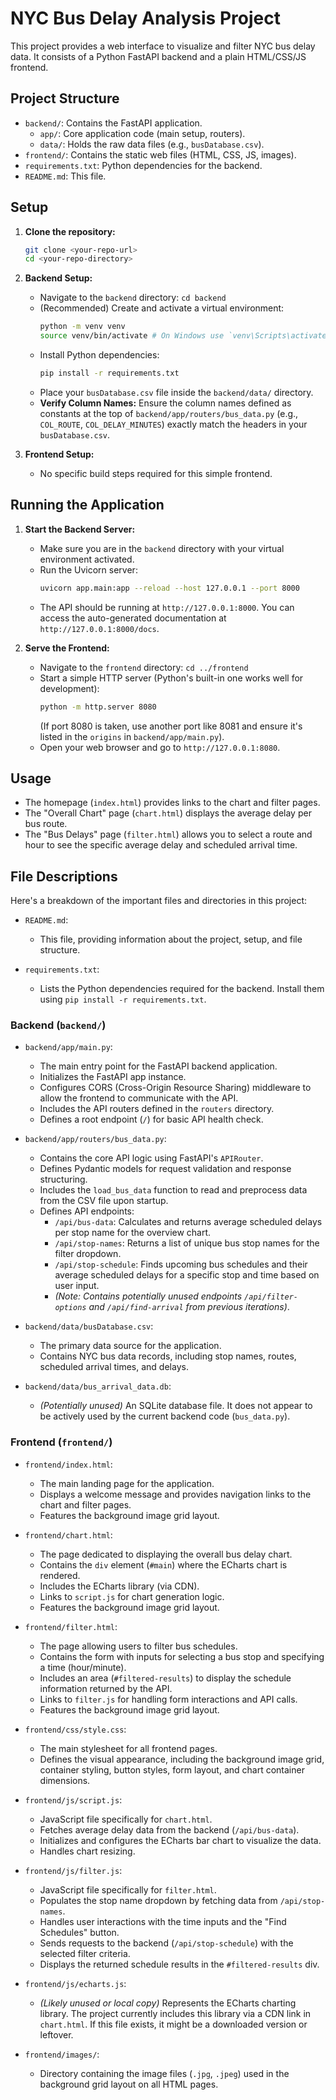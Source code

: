 # NYC Bus Delay Analysis Project

This project provides a web interface to visualize and filter NYC bus delay data. It consists of a Python FastAPI backend and a plain HTML/CSS/JS frontend.

## Project Structure

-   `backend/`: Contains the FastAPI application.
    -   `app/`: Core application code (main setup, routers).
    -   `data/`: Holds the raw data files (e.g., `busDatabase.csv`).
-   `frontend/`: Contains the static web files (HTML, CSS, JS, images).
-   `requirements.txt`: Python dependencies for the backend.
-   `README.md`: This file.

## Setup

1.  **Clone the repository:**
    ```bash
    git clone <your-repo-url>
    cd <your-repo-directory>
    ```

2.  **Backend Setup:**
    -   Navigate to the `backend` directory: `cd backend`
    -   (Recommended) Create and activate a virtual environment:
        ```bash
        python -m venv venv
        source venv/bin/activate # On Windows use `venv\Scripts\activate`
        ```
    -   Install Python dependencies:
        ```bash
        pip install -r requirements.txt
        ```
    -   Place your `busDatabase.csv` file inside the `backend/data/` directory.
    -   **Verify Column Names:** Ensure the column names defined as constants at the top of `backend/app/routers/bus_data.py` (e.g., `COL_ROUTE`, `COL_DELAY_MINUTES`) exactly match the headers in your `busDatabase.csv`.

3.  **Frontend Setup:**
    -   No specific build steps required for this simple frontend.

## Running the Application

1.  **Start the Backend Server:**
    -   Make sure you are in the `backend` directory with your virtual environment activated.
    -   Run the Uvicorn server:
        ```bash
        uvicorn app.main:app --reload --host 127.0.0.1 --port 8000
        ```
    -   The API should be running at `http://127.0.0.1:8000`. You can access the auto-generated documentation at `http://127.0.0.1:8000/docs`.

2.  **Serve the Frontend:**
    -   Navigate to the `frontend` directory: `cd ../frontend`
    -   Start a simple HTTP server (Python's built-in one works well for development):
        ```bash
        python -m http.server 8080
        ```
        (If port 8080 is taken, use another port like 8081 and ensure it's listed in the `origins` in `backend/app/main.py`).
    -   Open your web browser and go to `http://127.0.0.1:8080`.

## Usage

-   The homepage (`index.html`) provides links to the chart and filter pages.
-   The "Overall Chart" page (`chart.html`) displays the average delay per bus route.
-   The "Bus Delays" page (`filter.html`) allows you to select a route and hour to see the specific average delay and scheduled arrival time.

## File Descriptions

Here's a breakdown of the important files and directories in this project:

*   `README.md`:
    *   This file, providing information about the project, setup, and file structure.

*   `requirements.txt`:
    *   Lists the Python dependencies required for the backend. Install them using `pip install -r requirements.txt`.

### Backend (`backend/`)

*   `backend/app/main.py`:
    *   The main entry point for the FastAPI backend application.
    *   Initializes the FastAPI app instance.
    *   Configures CORS (Cross-Origin Resource Sharing) middleware to allow the frontend to communicate with the API.
    *   Includes the API routers defined in the `routers` directory.
    *   Defines a root endpoint (`/`) for basic API health check.

*   `backend/app/routers/bus_data.py`:
    *   Contains the core API logic using FastAPI's `APIRouter`.
    *   Defines Pydantic models for request validation and response structuring.
    *   Includes the `load_bus_data` function to read and preprocess data from the CSV file upon startup.
    *   Defines API endpoints:
        *   `/api/bus-data`: Calculates and returns average scheduled delays per stop name for the overview chart.
        *   `/api/stop-names`: Returns a list of unique bus stop names for the filter dropdown.
        *   `/api/stop-schedule`: Finds upcoming bus schedules and their average scheduled delays for a specific stop and time based on user input.
        *   *(Note: Contains potentially unused endpoints `/api/filter-options` and `/api/find-arrival` from previous iterations)*.

*   `backend/data/busDatabase.csv`:
    *   The primary data source for the application.
    *   Contains NYC bus data records, including stop names, routes, scheduled arrival times, and delays.

*   `backend/data/bus_arrival_data.db`:
    *   *(Potentially unused)* An SQLite database file. It does not appear to be actively used by the current backend code (`bus_data.py`).

### Frontend (`frontend/`)

*   `frontend/index.html`:
    *   The main landing page for the application.
    *   Displays a welcome message and provides navigation links to the chart and filter pages.
    *   Features the background image grid layout.

*   `frontend/chart.html`:
    *   The page dedicated to displaying the overall bus delay chart.
    *   Contains the `div` element (`#main`) where the ECharts chart is rendered.
    *   Includes the ECharts library (via CDN).
    *   Links to `script.js` for chart generation logic.
    *   Features the background image grid layout.

*   `frontend/filter.html`:
    *   The page allowing users to filter bus schedules.
    *   Contains the form with inputs for selecting a bus stop and specifying a time (hour/minute).
    *   Includes an area (`#filtered-results`) to display the schedule information returned by the API.
    *   Links to `filter.js` for handling form interactions and API calls.
    *   Features the background image grid layout.

*   `frontend/css/style.css`:
    *   The main stylesheet for all frontend pages.
    *   Defines the visual appearance, including the background image grid, container styling, button styles, form layout, and chart container dimensions.

*   `frontend/js/script.js`:
    *   JavaScript file specifically for `chart.html`.
    *   Fetches average delay data from the backend (`/api/bus-data`).
    *   Initializes and configures the ECharts bar chart to visualize the data.
    *   Handles chart resizing.

*   `frontend/js/filter.js`:
    *   JavaScript file specifically for `filter.html`.
    *   Populates the stop name dropdown by fetching data from `/api/stop-names`.
    *   Handles user interactions with the time inputs and the "Find Schedules" button.
    *   Sends requests to the backend (`/api/stop-schedule`) with the selected filter criteria.
    *   Displays the returned schedule results in the `#filtered-results` div.

*   `frontend/js/echarts.js`:
    *   *(Likely unused or local copy)* Represents the ECharts charting library. The project currently includes this library via a CDN link in `chart.html`. If this file exists, it might be a downloaded version or leftover.

*   `frontend/images/`:
    *   Directory containing the image files (`.jpg`, `.jpeg`) used in the background grid layout on all HTML pages.
